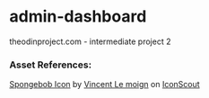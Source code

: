 # admin-dashboard
 theodinproject.com - intermediate project 2

### Asset References:

<a href="https://iconscout.com/icons/spongebob" target="_blank">Spongebob Icon</a> by <a href="https://iconscout.com/contributors/vincent-le-moign">Vincent Le moign</a> on <a href="https://iconscout.com">IconScout</a>